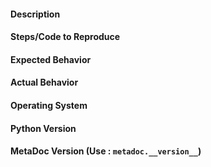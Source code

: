 #### Description

#### Steps/Code to Reproduce

#### Expected Behavior

#### Actual Behavior

#### Operating System

#### Python Version

#### MetaDoc Version (Use : `metadoc.__version__`)
